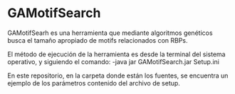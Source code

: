 # GAMotifSearch
GAMotifSearh es una herramienta que mediante algoritmos genéticos busca el tamaño apropiado de motifs relacionados con RBPs.

El método de ejecución de la herramienta es desde la terminal del sistema operativo, y siguiendo el comando:
-java jar GAMotifSearch.jar Setup.ini

En este repositorio, en la carpeta donde están los fuentes, se encuentra un ejemplo de los parámetros contenido del archivo de setup.
